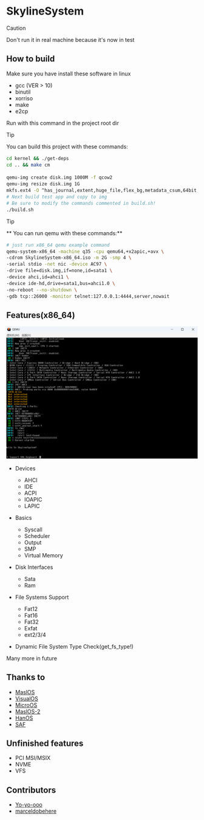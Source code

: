 # SkylineSystem

> [!CAUTION]
> Don't run it in real machine because it's now in test

## How to build

Make sure you have install these software in linux

* gcc (VER > 10)
* binutil
* xorriso
* make
* e2cp

Run with this command in the project root dir

> [!TIP]
> You can build this project with these commands:
```bash
cd kernel && ./get-deps
cd .. && make cm

qemu-img create disk.img 1000M -f qcow2
qemu-img resize disk.img 1G
mkfs.ext4 -O ^has_journal,extent,huge_file,flex_bg,metadata_csum,64bit,dir_nlink,extra_isize disk.img
# Next build test app and copy to img
# Be sure to modify the commands commented in build.sh!
./build.sh

```

> [!TIP]
>** You can run qemu with these commands:**
```bash
# just run x86_64 qemu example command
qemu-system-x86_64 -machine q35 -cpu qemu64,+x2apic,+avx \
-cdrom SkylineSystem-x86_64.iso -m 2G -smp 4 \
-serial stdio -net nic -device AC97 \
-drive file=disk.img,if=none,id=sata1 \
-device ahci,id=ahci1 \
-device ide-hd,drive=sata1,bus=ahci1.0 \
-no-reboot --no-shutdown \
-gdb tcp::26000 -monitor telnet:127.0.0.1:4444,server,nowait
```

## Features(x86_64)

![SkylineSystemImage](image.png)

* Devices
  * AHCI
  * IDE
  * ACPI
  * IOAPIC
  * LAPIC
* Basics
  * Syscall
  * Scheduler
  * Output
  * SMP
  * Virtual Memory
* Disk Interfaces
  * Sata
  * Ram

* File Systems Support
  * Fat12
  * Fat16
  * Fat32
  * Exfat
  * ext2/3/4

* Dynamic File System Type Check(get_fs_type!)

Many more in future

## Thanks to

* [MaslOS](https://github.com/marceldobehere/MaslOS)
* [VisualOS](https://github.com/nothotscott/VisualOS)
* [MicroOS](https://github.com/Glowman554/MicroOS)
* [MaslOS-2](https://github.com/marceldobehere/MaslOS-2/)
* [HanOS](https://github.com/jjwang/HanOS/)
* [SAF](https://github.com/chocabloc/saf)

## Unfinished features

* PCI MSI/MSIX
* NVME
* VFS

## Contributors

* [Yo-yo-ooo](https://github.com/Yo-yo-ooo/)
* [marceldobehere](https://github.com/marceldobehere)

[//]: (https://github.com/asterd-og/)
